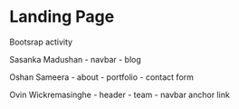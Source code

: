 # Landing Page
 Bootsrap activity

 Sasanka Madushan
    - navbar
    - blog

Oshan Sameera
    - about
    - portfolio
    - contact form

Ovin Wickremasinghe
    - header
    - team
    - navbar anchor link